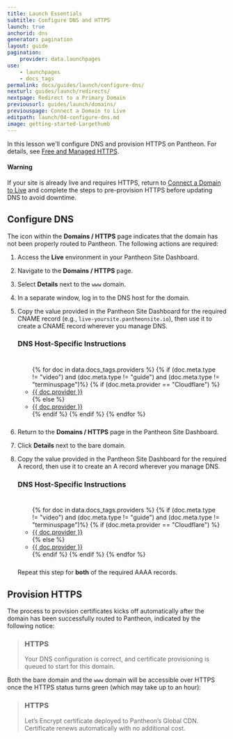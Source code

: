 ```yaml
---
title: Launch Essentials
subtitle: Configure DNS and HTTPS
launch: true
anchorid: dns
generator: pagination
layout: guide
pagination:
    provider: data.launchpages
use:
    - launchpages
    - docs_tags
permalink: docs/guides/launch/configure-dns/
nexturl: guides/launch/redirects/
nextpage: Redirect to a Primary Domain
previousurl: guides/launch/domains/
previouspage: Connect a Domain to Live
editpath: launch/04-configure-dns.md
image: getting-started-Largethumb
---
```

In this lesson we'll configure DNS and provision HTTPS on Pantheon. For details, see [Free and Managed HTTPS](/docs/free-https/).

<div class="alert alert-danger">
<h4 class="info">Warning</h4>
If your site is already live and requires HTTPS, return to <a href="/docs/guides/launch/domains">Connect a Domain to Live</a> and complete the steps to pre-provision HTTPS before updating DNS to avoid downtime.
</div>

## Configure DNS
The <span class="glyphicons glyphicons-alert text-warning"></span> icon within the **<span class="glyphicons glyphicons-global"></span> Domains / HTTPS** page indicates that the domain has not been properly routed to Pantheon. The following actions are required:

1. Access the **<span class="glyphicons glyphicons-cardio"></span> Live** environment in your Pantheon Site Dashboard.
2. Navigate to the **<span class="glyphicons glyphicons-global"></span> Domains / HTTPS** page.
3. Select **Details** next to the `www` domain.
4. In a separate window, log in to the DNS host for the domain.
5. Copy the value provided in the Pantheon Site Dashboard for the required CNAME record (e.g., `live-yoursite.pantheonsite.io`), then use it to create a CNAME record wherever you manage DNS.

    <div class="panel panel-drop panel-guide" id="accordion">
      <div class="panel-heading panel-drop-heading">
        <a class="accordion-toggle panel-drop-title collapsed" data-toggle="collapse" data-parent="#accordion" data-proofer-ignore data-target="#host-specific"><h3 class="info panel-title panel-drop-title" style="cursor:pointer;"><span style="line-height:.9" class="glyphicons glyphicons-info-sign"></span> DNS Host-Specific Instructions</h3></a>
      </div>
      <div id="host-specific" class="collapse" style="padding:10px;">
        <ul class="top-docs top-docs-2col docs-2col-panel">
          {% for doc in data.docs_tags.providers %}
            {% if (doc.meta.type != "video") and (doc.meta.type != "guide") and (doc.meta.type != "terminuspage")%}
              {% if (doc.meta.provider == "Cloudflare") %}
                <li><a href="{{ doc.url }}#configure-dns-records-on-cloudflare">{{ doc.provider }}</a></li>
              {% else %}
                <li><a href="{{ doc.url }}#cname-record">{{ doc.provider }}</a></li>
              {% endif %}
            {% endif %}
          {% endfor %}
        </ul>
      </div>
    </div>

6. Return to the **<span class="glyphicons glyphicons-global"></span> Domains / HTTPS** page in the Pantheon Site Dashboard.
7. Click **Details** next to the bare domain.
8. Copy the value provided in the Pantheon Site Dashboard for the required A record, then use it to create an A record wherever you manage DNS.

    <div class="panel panel-drop panel-guide" id="accordion">
      <div class="panel-heading panel-drop-heading">
        <a class="accordion-toggle panel-drop-title collapsed" data-toggle="collapse" data-parent="#accordion" data-proofer-ignore data-target="#host-specific-2"><h3 class="info panel-title panel-drop-title" style="cursor:pointer;"><span style="line-height:.9" class="glyphicons glyphicons-info-sign"></span> DNS Host-Specific Instructions</h3></a>
      </div>
      <div id="host-specific-2" class="collapse" style="padding:10px;">
        <ul class="top-docs top-docs-2col docs-2col-panel">
          {% for doc in data.docs_tags.providers %}
            {% if (doc.meta.type != "video") and (doc.meta.type != "guide") and (doc.meta.type != "terminuspage")%}
              {% if (doc.meta.provider == "Cloudflare") %}
                <li><a href="{{ doc.url }}#configure-dns-records-on-cloudflare">{{ doc.provider }}</a></li>
              {% else %}
                <li><a href="{{ doc.url }}#aaaaa-records">{{ doc.provider }}</a></li>
              {% endif %}
            {% endif %}
          {% endfor %}
        </ul>
      </div>
    </div>

    Repeat this step for **both** of the required AAAA records.

## Provision HTTPS
The process to provision certificates kicks off automatically after the domain has been successfully routed to Pantheon, indicated by the following notice:

<blockquote class="block-info">
<h3 class="info">HTTPS</h3>
<span class="glyphicons glyphicons-history text-info"></span> Your DNS configuration is correct, and certificate provisioning is queued to start for this domain.</blockquote>

Both the bare domain and the `www` domain will be accessible over HTTPS once the HTTPS status turns green (which may take up to an hour):

<blockquote class="block-success">
<h3 class="info">HTTPS</h3>
<span class="glyphicons glyphicons-ok text-success"></span> Let’s Encrypt certificate deployed to Pantheon’s Global CDN. Certificate renews automatically with no additional cost.</blockquote>
